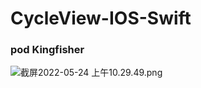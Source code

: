 # CycleView-IOS-Swift
### pod    Kingfisher
![截屏2022-05-24 上午10.29.49.png](https://s2.loli.net/2022/05/24/d1lHFTvOg8D7ZK3.png)
